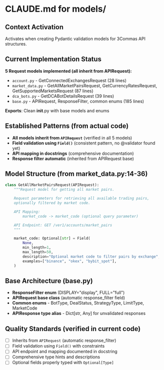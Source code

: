 # CLAUDE.md for models/

## Context Activation
Activates when creating Pydantic validation models for 3Commas API structures.

## Current Implementation Status
**5 Request models implemented (all inherit from APIRequest):**
- `account.py` - GetConnectedExchangesRequest (28 lines)
- `market_data.py` - GetAllMarketPairsRequest, GetCurrencyRatesRequest, GetSupportedMarketsRequest (87 lines)
- `dca_bots.py` - GetDCABotDetailsRequest (39 lines)
- `base.py` - APIRequest, ResponseFilter, common enums (185 lines)

**Exports**: Clean __init__.py with base models and enums

## Established Patterns (from actual code)
- **All models inherit from `APIRequest`** (verified in all 5 models)
- **Field validation using `Field()`** (consistent pattern, no @validator found yet)
- **API mapping in docstrings** (comprehensive documentation)
- **Response filter automatic** (inherited from APIRequest base)

## Model Structure (from market_data.py:14-36)
```python
class GetAllMarketPairsRequest(APIRequest):
    """Request model for getting all market pairs.

    Request parameters for retrieving all available trading pairs,
    optionally filtered by market code.

    API Mapping:
        market_code -> market_code (optional query parameter)

    API Endpoint: GET /ver1/accounts/market_pairs
    """

    market_code: Optional[str] = Field(
        None,
        min_length=1,
        max_length=50,
        description="Optional market code to filter pairs by exchange",
        examples=["binance", "okex", "bybit_spot"],
    )
```

## Base Architecture (base.py)
- **ResponseFilter enum** (DISPLAY="display", FULL="full")
- **APIRequest base class** (automatic response_filter field)
- **Common enums** - BotType, DealStatus, StrategyType, LimitType, MarketCode
- **APIResponse type alias** - Dict[str, Any] for unvalidated responses

## Quality Standards (verified in current code)
- [ ] Inherits from `APIRequest` (automatic response_filter)
- [ ] Field validation using `Field()` with constraints
- [ ] API endpoint and mapping documented in docstring
- [ ] Comprehensive type hints and descriptions
- [ ] Optional fields properly typed with `Optional[Type]`